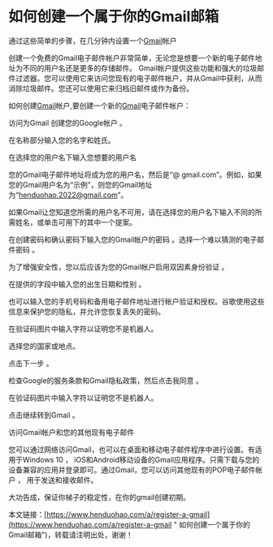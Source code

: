 #  如何创建一个属于你的Gmail邮箱
通过这些简单的步骤，在几分钟内设置一个[Gmail](https://www.henduohao.com/tag/gmail "Gmail是Google的免费网络邮件服务，也是世界上用户量最多的邮箱。")帐户

创建一个免费的Gmail电子邮件帐户非常简单，无论您是想要一个新的电子邮件地址为不同的用户名还是更多的存储邮件。 Gmail帐户提供这些功能和强大的垃圾邮件过滤器。您可以使用它来访问您现有的电子邮件帐户，并从Gmail中获利，从而消除垃圾邮件。您还可以使用它来归档旧邮件或作为备份。




如何创建[Gmail](https://gmail.com/)帐户,要创建一个新的[Gmail](https://www.henduohao.com/group/1.html)电子邮件帐户：

访问为Gmail 创建您的Google帐户 。

在名称部分输入您的名字和姓氏。

在选择您的用户名下输入您想要的用户名

您的Gmail电子邮件地址将成为您的用户名，然后是“@ gmail.com”。例如，如果您的Gmail用户名为“示例”，则您的Gmail地址为“henduohao.2022@gmail.com”。

如果Gmail让您知道您所需的用户名不可用，请在选择您的用户名下输入不同的所需姓名，或单击可用下的其中一个提案。

在创建密码和确认密码下输入您的Gmail帐户的密码 。选择一个难以猜测的电子邮件密码 。

为了增强安全性，您以后应该为您的Gmail帐户启用双因素身份验证 。

在提供的字段中输入您的出生日期和性别 。

也可以输入您的手机号码和备用电子邮件地址进行帐户验证和授权。谷歌使用这些信息来保护您的隐私，并允许您恢复丢失的密码。

在验证码图片中输入字符以证明您不是机器人。

选择您的国家或地点。

点击下一步 。

检查Google的服务条款和Gmail隐私政策，然后点击我同意 。

在验证码图片中输入字符以证明您不是机器人。

点击继续转到Gmail 。

访问Gmail帐户和您的其他现有电子邮件

您可以通过网络访问Gmail，也可以在桌面和移动电子邮件程序中进行设置。有适用于Windows 10 ， iOS和Android移动设备的Gmail应用程序。只需下载与您的设备兼容的应用并登录即可。通过Gmail，您可以访问其他现有的POP电子邮件帐户 ， 用于发送和接收邮件。




大功告成，保证你梯子的稳定性，在你的gmail创建初期。

本文链接：[https://www.henduohao.com/a/register-a-gmail](https://www.henduohao.com/a/register-a-gmail " 如何创建一个属于你的Gmail邮箱")，转载请注明出处，谢谢！